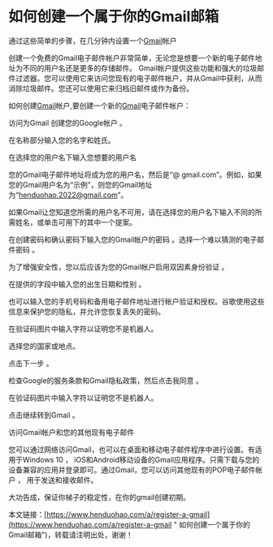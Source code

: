 #  如何创建一个属于你的Gmail邮箱
通过这些简单的步骤，在几分钟内设置一个[Gmail](https://www.henduohao.com/tag/gmail "Gmail是Google的免费网络邮件服务，也是世界上用户量最多的邮箱。")帐户

创建一个免费的Gmail电子邮件帐户非常简单，无论您是想要一个新的电子邮件地址为不同的用户名还是更多的存储邮件。 Gmail帐户提供这些功能和强大的垃圾邮件过滤器。您可以使用它来访问您现有的电子邮件帐户，并从Gmail中获利，从而消除垃圾邮件。您还可以使用它来归档旧邮件或作为备份。




如何创建[Gmail](https://gmail.com/)帐户,要创建一个新的[Gmail](https://www.henduohao.com/group/1.html)电子邮件帐户：

访问为Gmail 创建您的Google帐户 。

在名称部分输入您的名字和姓氏。

在选择您的用户名下输入您想要的用户名

您的Gmail电子邮件地址将成为您的用户名，然后是“@ gmail.com”。例如，如果您的Gmail用户名为“示例”，则您的Gmail地址为“henduohao.2022@gmail.com”。

如果Gmail让您知道您所需的用户名不可用，请在选择您的用户名下输入不同的所需姓名，或单击可用下的其中一个提案。

在创建密码和确认密码下输入您的Gmail帐户的密码 。选择一个难以猜测的电子邮件密码 。

为了增强安全性，您以后应该为您的Gmail帐户启用双因素身份验证 。

在提供的字段中输入您的出生日期和性别 。

也可以输入您的手机号码和备用电子邮件地址进行帐户验证和授权。谷歌使用这些信息来保护您的隐私，并允许您恢复丢失的密码。

在验证码图片中输入字符以证明您不是机器人。

选择您的国家或地点。

点击下一步 。

检查Google的服务条款和Gmail隐私政策，然后点击我同意 。

在验证码图片中输入字符以证明您不是机器人。

点击继续转到Gmail 。

访问Gmail帐户和您的其他现有电子邮件

您可以通过网络访问Gmail，也可以在桌面和移动电子邮件程序中进行设置。有适用于Windows 10 ， iOS和Android移动设备的Gmail应用程序。只需下载与您的设备兼容的应用并登录即可。通过Gmail，您可以访问其他现有的POP电子邮件帐户 ， 用于发送和接收邮件。




大功告成，保证你梯子的稳定性，在你的gmail创建初期。

本文链接：[https://www.henduohao.com/a/register-a-gmail](https://www.henduohao.com/a/register-a-gmail " 如何创建一个属于你的Gmail邮箱")，转载请注明出处，谢谢！